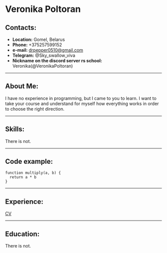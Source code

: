 # Veronika Poltoran
## Contacts:
-  **Location:** Gomel, Belarus
-  **Phone:** +375257599152
-  **e-mail:** drpepper0510@gmail.com
-  **Telegram:** @Sky_swallow_viva
-  **Nickname on the discord server rs school:** Veronika(@VeronikaPoltoran)
___

## About Me:
I have no experience in programming, but I came to you to learn. I want to take your course and understand for myself how everything works in order to choose the right direction.
___

## Skills:
There is not.
___

## Code example:
```
function multiply(a, b) {
  return a * b
}
```
___

##  Experience:
[CV](https://veronikapoltoran.github.io/rsschool-cv/)
___

## Education:
There is not.